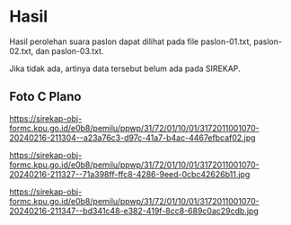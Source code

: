 # Hasil

Hasil perolehan suara paslon dapat dilihat pada file paslon-01.txt, paslon-02.txt, dan paslon-03.txt.

Jika tidak ada, artinya data tersebut belum ada pada SIREKAP.

## Foto C Plano

https://sirekap-obj-formc.kpu.go.id/e0b8/pemilu/ppwp/31/72/01/10/01/3172011001070-20240216-211304--a23a76c3-d97c-41a7-b4ac-4467efbcaf02.jpg

https://sirekap-obj-formc.kpu.go.id/e0b8/pemilu/ppwp/31/72/01/10/01/3172011001070-20240216-211327--71a398ff-ffc8-4286-9eed-0cbc42626b11.jpg

https://sirekap-obj-formc.kpu.go.id/e0b8/pemilu/ppwp/31/72/01/10/01/3172011001070-20240216-211347--bd341c48-e382-419f-8cc8-689c0ac29cdb.jpg
